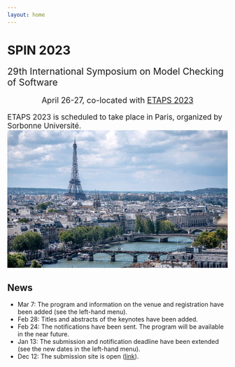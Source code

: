 ```yaml
---
layout: home
---
```


# SPIN 2023

<span style="font-size:21px">
29th International Symposium on Model Checking of Software
</span>

<p style="margin-bottom:5mm;"></p>

<p style="text-align: center;font-size:18px">
April 26-27, co-located with <a href="https://etaps.org/2023/">ETAPS 2023</a>
</p>

<!-- <p style="margin-bottom:1cm;"></p> -->

<span style="font-size:17px;">
ETAPS 2023 is scheduled to take place in Paris, organized by Sorbonne Université.
</span>

<img src="assets/images/paris.jpeg" alt="Paris.jpg"/>

## News

* Mar 7: The program and information on the venue and registration have been added (see the left-hand menu).
* Feb 28: Titles and abstracts of the keynotes have been added.
* Feb 24: The notifications have been sent. The program will be available in the near future.
* Jan 13: The submission and notification deadline have been extended (see the new dates in the left-hand menu).
* Dec 12: The submission site is open ([link](https://easychair.org/conferences/?conf=spin20230)).
